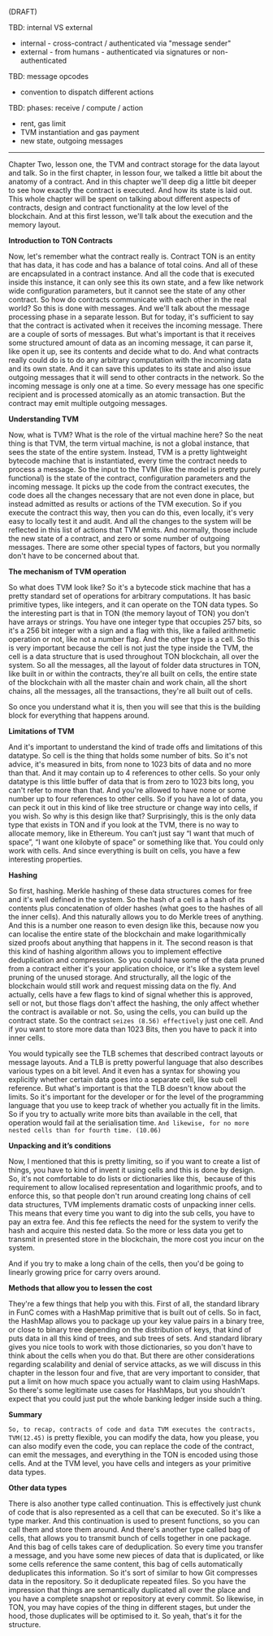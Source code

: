 (DRAFT)

TBD: internal VS external

- internal - cross-contract / authenticated via "message sender"
- external - from humans - authenticated via signatures or non-authenticated

TBD: message opcodes

- convention to dispatch different actions

TBD: phases: receive / compute / action

- rent, gas limit
- TVM instantiation and gas payment
- new state, outgoing messages


-----------

Chapter Two, lesson one, the TVM and contract storage for the data layout and talk. So in the first chapter, in lesson four, we talked a little bit about the anatomy of a contract. And in this chapter we'll deep dig a little bit deeper to see how exactly the contract is executed. And how its state is laid out. This whole chapter will be spent on talking about different aspects of contracts, design and contract functionality at the low level of the blockchain. And at this first lesson, we'll talk about the execution and the memory layout. 
 

**Introduction to TON Contracts**

Now, let's remember what the contract really is. Contract TON is an entity that has data, it has code and has a balance of total coins. And all of these are encapsulated in a contract instance. And all the code that is executed inside this instance, it can only see this its own state, and a few like network wide configuration parameters, but it cannot see the state of any other contract. So how do contracts communicate with each other in the real world? So this is done with messages. And we'll talk about the message processing phase in a separate lesson. But for today, it's sufficient to say that the contract is activated when it receives the incoming message. There are a couple of sorts of messages. But what's important is that it receives some structured amount of data as an incoming message, it can parse it, like open it up, see its contents and decide what to do. And what contracts really could do is to do any arbitrary computation with the incoming data and its own state. And it can save this updates to its state and also issue outgoing messages that it will send to other contracts in the network. So the incoming message is only one at a time. So every message has one specific recipient and is processed atomically as an atomic transaction. But the contract may emit multiple outgoing messages.

**Understanding TVM**

Now, what is TVM? What is the role of the virtual machine here? So the neat thing is that TVM, the term virtual machine, is not a global instance, that sees the state of the entire system. Instead, TVM is a pretty lightweight bytecode machine that is instantiated, every time the contract needs to process a message. So the input to the TVM (like the model is pretty purely functional) is the state of the contract, configuration parameters and the incoming message. It picks up the code from the contract executes, the code does all the changes necessary that are not even done in place, but instead admitted as results or actions of the TVM execution. So if you execute the contract this way, then you can do this, even locally, it's very easy to locally test it and audit. And all the changes to the system will be reflected in this list of actions that TVM emits. And normally, those include the new state of a contract, and zero or some number of outgoing messages. There are some other special types of factors, but you normally don't have to be concerned about that. 

**The mechanism of TVM operation**

So what does TVM look like? So it's a bytecode stick machine that has a pretty standard set of operations for arbitrary computations. It has basic primitive types, like integers, and it can operate on the TON data types. So the interesting part is that in TON (the memory layout of TON) you don't have arrays or strings. You have one integer type that occupies 257 bits, so it's a 256 bit integer with a sign and a flag with this, like a failed arithmetic operation or not, like not a number flag. And the other type is a cell. So this is very important because the cell is not just the type inside the TVM, the cell is a data structure that is used throughout TON blockchain, all over the system. So all the messages, all the layout of folder data structures in TON, like built in or within the contracts, they're all built on cells, the entire state of the blockchain with all the master chain and work chain, all the short chains, all the messages, all the transactions, they're all built out of cells.

So once you understand what it is, then you will see that this is the building block for everything that happens around. 


**Limitations of TVM**

And it's important to understand the kind of trade offs and limitations of this datatype. So cell is the thing that holds some number of bits. So it's not advice, it's measured in bits, from none to 1023 bits of data and no more than that. And it may contain up to 4 references to other cells. So your only datatype is this little buffer of data that is from zero to 1023 bits long, you can't refer to more than that. And you're allowed to have none or some number up to four references to other cells. So if you have a lot of data, you can peck it out in this kind of like tree structure or change way into cells, if you wish. So why is this design like that? Surprisingly, this is the only data type that exists in TON and if you look at the TVM, there is no way to allocate memory, like in Ethereum.  You can’t just say “I want that much of space”, “I want one kilobyte of space” or something like that. You could only work with cells. And since everything is built on cells, you have a few interesting properties. 

**Hashing**

So first, hashing. Merkle hashing of these data structures comes for free and it's well defined in the system. So the hash of a cell is a hash of its contents plus concatenation of older hashes (what goes to the hashes of all the inner cells). And this naturally allows you to do Merkle trees of anything. And this is a number one reason to even design like this, because now you can localise the entire state of the blockchain and make logarithmically sized proofs about anything that happens in it. The second reason is that this kind of hashing algorithm allows you to implement effective deduplication and compression. So you could have some of the data pruned from a contract either it's your application choice, or it's like a system level pruning of the unused storage. And structurally, all the logic of the blockchain would still work and request missing data on the fly. 
And actually, cells have a few flags to kind of signal whether this is approved, sell or not, but those flags don't affect the hashing, the only affect whether the contract is available or not. So, using the cells, you can build up the contract state. So the contract `seizes (8.56) effectively` just one cell. And if you want to store more data than 1023 Bits, then you have to pack it into inner cells. 

You would typically see the TLB schemes that described contract layouts or message layouts. And a TLB is pretty powerful language that also describes various types on a bit level. And it even has a syntax for showing you explicitly whether certain data goes into a separate cell, like sub cell reference. But what's important is that the TLB doesn't know about the limits. So it's important for the developer or for the level of the programming language that you use to keep track of whether you actually fit in the limits. So if you try to actually write more bits than available in the cell, that operation would fail at the serialisation time. `And likewise, for no more nested cells than for fourth time. (10.06) `



**Unpacking and it’s conditions** 

Now, I mentioned that this is pretty limiting, so if you want to create a list of things, you have to kind of invent it using cells and this is done by design. So, it's not comfortable to do lists or dictionaries like this,  because of this requirement to allow localised representation and logarithmic proofs, and to enforce this, so that people don't run around creating long chains of cell data structures, TVM implements dramatic costs of unpacking inner cells. This means that every time you want to dig into the sub cells, you have to pay an extra fee. And this fee reflects the need for the system to verify the hash and acquire this nested data. So the more or less data you get to transmit in presented store in the blockchain, the more cost you incur on the system.

And if you try to make a long chain of the cells, then you'd be going to linearly growing price for carry overs around. 

**Methods that allow you to lessen the cost**

They're a few things that help you with this. First of all, the standard library in FunC comes with a HashMap primitive that is built out of cells. So in fact, the HashMap allows you to package up your key value pairs in a binary tree, or close to binary tree depending on the distribution of keys, that kind of puts data in all this kind of trees, and sub trees of sets. And standard library gives you nice tools to work with those dictionaries, so you don't have to think about the cells when you do that. But there are other considerations regarding scalability and denial of service attacks, as we will discuss in this chapter in the lesson four and five, that are very important to consider, that put a limit on how much space you actually want to claim using HashMaps. So there's some legitimate use cases for HashMaps, but you shouldn't expect that you could just put the whole banking ledger inside such a thing. 

**Summary** 

`So, to recap, contracts of code and data TVM executes the contracts, TVM(12.45)` is pretty flexible, you can modify the data, how you please, you can also modify even the code, you can replace the code of the contract, can emit the messages, and everything in the TON is encoded using those cells. And at the TVM level, you have cells and integers as your primitive data types. 

**Other data types** 

There is also another type called continuation. This is effectively just chunk of code that is also represented as a cell that can be executed. So it's like a type marker. And this continuation is used to present functions, so you can call them and store them around. And there's another type called bag of cells, that allows you to transmit bunch of cells together in one package. And this bag of cells takes care of deduplication. So every time you transfer a message, and you have some new pieces of data that is duplicated, or like some cells reference the same content, this bag of cells automatically deduplicates this information. So it's sort of similar to how Git compresses data in the repository. So it deduplicate repeated files. So you have the impression that things are semantically duplicated all over the place and you have a complete snapshot or repository at every commit. So likewise, in TON, you may have copies of the thing in different stages, but under the hood, those duplicates will be optimised to it. So yeah, that's it for the structure.

